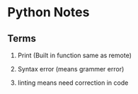 # Python Notes
## Terms
1. Print (Built in function same as remote)

2. Syntax error (means grammer error)

3. linting means need correction in code
